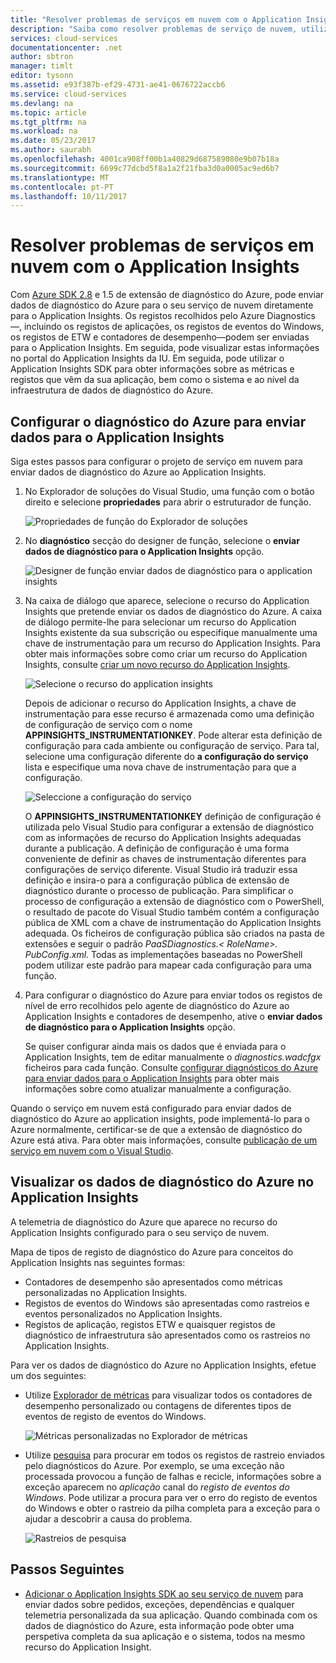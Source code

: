 ```yaml
---
title: "Resolver problemas de serviços em nuvem com o Application Insights | Microsoft Docs"
description: "Saiba como resolver problemas de serviço de nuvem, utilizando o Application Insights para processar dados de diagnóstico do Azure."
services: cloud-services
documentationcenter: .net
author: sbtron
manager: timlt
editor: tysonn
ms.assetid: e93f387b-ef29-4731-ae41-0676722accb6
ms.service: cloud-services
ms.devlang: na
ms.topic: article
ms.tgt_pltfrm: na
ms.workload: na
ms.date: 05/23/2017
ms.author: saurabh
ms.openlocfilehash: 4001ca908ff00b1a40829d687589080e9b07b18a
ms.sourcegitcommit: 6699c77dcbd5f8a1a2f21fba3d0a0005ac9ed6b7
ms.translationtype: MT
ms.contentlocale: pt-PT
ms.lasthandoff: 10/11/2017
---
```

# <a name="troubleshoot-cloud-services-using-application-insights"></a>Resolver problemas de serviços em nuvem com o Application Insights
Com [Azure SDK 2.8](https://azure.microsoft.com/downloads/) e 1.5 de extensão de diagnóstico do Azure, pode enviar dados de diagnóstico do Azure para o seu serviço de nuvem diretamente para o Application Insights. Os registos recolhidos pelo Azure Diagnostics&mdash;, incluindo os registos de aplicações, os registos de eventos do Windows, os registos de ETW e contadores de desempenho&mdash;podem ser enviadas para o Application Insights. Em seguida, pode visualizar estas informações no portal do Application Insights da IU. Em seguida, pode utilizar o Application Insights SDK para obter informações sobre as métricas e registos que vêm da sua aplicação, bem como o sistema e ao nível da infraestrutura de dados de diagnóstico do Azure.

## <a name="configure-azure-diagnostics-to-send-data-to-application-insights"></a>Configurar o diagnóstico do Azure para enviar dados para o Application Insights
Siga estes passos para configurar o projeto de serviço em nuvem para enviar dados de diagnóstico do Azure ao Application Insights.

1. No Explorador de soluções do Visual Studio, uma função com o botão direito e selecione **propriedades** para abrir o estruturador de função.

    ![Propriedades de função do Explorador de soluções][1]

2. No **diagnóstico** secção do designer de função, selecione o **enviar dados de diagnóstico para o Application Insights** opção.

    ![Designer de função enviar dados de diagnóstico para o application insights][2]

3. Na caixa de diálogo que aparece, selecione o recurso do Application Insights que pretende enviar os dados de diagnóstico do Azure. A caixa de diálogo permite-lhe para selecionar um recurso do Application Insights existente da sua subscrição ou especifique manualmente uma chave de instrumentação para um recurso do Application Insights. Para obter mais informações sobre como criar um recurso do Application Insights, consulte [criar um novo recurso do Application Insights](../application-insights/app-insights-create-new-resource.md).

    ![Selecione o recurso do application insights][3]

    Depois de adicionar o recurso do Application Insights, a chave de instrumentação para esse recurso é armazenada como uma definição de configuração de serviço com o nome **APPINSIGHTS_INSTRUMENTATIONKEY**. Pode alterar esta definição de configuração para cada ambiente ou configuração de serviço. Para tal, selecione uma configuração diferente do **a configuração do serviço** lista e especifique uma nova chave de instrumentação para que a configuração.

    ![Seleccione a configuração do serviço][4]

    O **APPINSIGHTS_INSTRUMENTATIONKEY** definição de configuração é utilizada pelo Visual Studio para configurar a extensão de diagnóstico com as informações de recurso do Application Insights adequadas durante a publicação. A definição de configuração é uma forma conveniente de definir as chaves de instrumentação diferentes para configurações de serviço diferente. Visual Studio irá traduzir essa definição e insira-o para a configuração pública de extensão de diagnóstico durante o processo de publicação. Para simplificar o processo de configuração a extensão de diagnóstico com o PowerShell, o resultado de pacote do Visual Studio também contém a configuração pública de XML com a chave de instrumentação do Application Insights adequada. Os ficheiros de configuração pública são criados na pasta de extensões e seguir o padrão *PaaSDiagnostics.&lt; RoleName&gt;. PubConfig.xml*. Todas as implementações baseadas no PowerShell podem utilizar este padrão para mapear cada configuração para uma função.

4) Para configurar o diagnóstico do Azure para enviar todos os registos de nível de erro recolhidos pelo agente de diagnóstico do Azure ao Application Insights e contadores de desempenho, ative o **enviar dados de diagnóstico para o Application Insights** opção. 

    Se quiser configurar ainda mais os dados que é enviada para o Application Insights, tem de editar manualmente o *diagnostics.wadcfgx* ficheiros para cada função. Consulte [configurar diagnósticos do Azure para enviar dados para o Application Insights](#configure-azure-diagnostics-to-send-data-to-application-insights) para obter mais informações sobre como atualizar manualmente a configuração.

Quando o serviço em nuvem está configurado para enviar dados de diagnóstico do Azure ao application insights, pode implementá-lo para o Azure normalmente, certificar-se de que a extensão de diagnóstico do Azure está ativa. Para obter mais informações, consulte [publicação de um serviço em nuvem com o Visual Studio](../vs-azure-tools-publishing-a-cloud-service.md).  

## <a name="viewing-azure-diagnostics-data-in-application-insights"></a>Visualizar os dados de diagnóstico do Azure no Application Insights
A telemetria de diagnóstico do Azure que aparece no recurso do Application Insights configurado para o seu serviço de nuvem.

Mapa de tipos de registo de diagnóstico do Azure para conceitos do Application Insights nas seguintes formas:

* Contadores de desempenho são apresentados como métricas personalizadas no Application Insights.
* Registos de eventos do Windows são apresentadas como rastreios e eventos personalizados no Application Insights.
* Registos de aplicação, registos ETW e quaisquer registos de diagnóstico de infraestrutura são apresentados como os rastreios no Application Insights.

Para ver os dados de diagnóstico do Azure no Application Insights, efetue um dos seguintes:

* Utilize [Explorador de métricas](../application-insights/app-insights-metrics-explorer.md) para visualizar todos os contadores de desempenho personalizado ou contagens de diferentes tipos de eventos de registo de eventos do Windows.

    ![Métricas personalizadas no Explorador de métricas][5]

* Utilize [pesquisa](../application-insights/app-insights-diagnostic-search.md) para procurar em todos os registos de rastreio enviados pelo diagnósticos do Azure. Por exemplo, se uma exceção não processada provocou a função de falhas e recicle, informações sobre a exceção aparecem no *aplicação* canal do *registo de eventos do Windows*. Pode utilizar a procura para ver o erro do registo de eventos do Windows e obter o rastreio da pilha completa para a exceção para o ajudar a descobrir a causa do problema.

    ![Rastreios de pesquisa][6]

## <a name="next-steps"></a>Passos Seguintes
* [Adicionar o Application Insights SDK ao seu serviço de nuvem](../application-insights/app-insights-cloudservices.md) para enviar dados sobre pedidos, exceções, dependências e qualquer telemetria personalizada da sua aplicação. Quando combinada com os dados de diagnóstico do Azure, esta informação pode obter uma perspetiva completa da sua aplicação e o sistema, todos na mesmo recurso do Application Insight.  

<!--Image references-->
[1]: ./media/cloud-services-dotnet-diagnostics-applicationinsights/solution-explorer-properties.png
[2]: ./media/cloud-services-dotnet-diagnostics-applicationinsights/role-designer-sendtoappinsights.png
[3]: ./media/cloud-services-dotnet-diagnostics-applicationinsights/select-appinsights-resource.png
[4]: ./media/cloud-services-dotnet-diagnostics-applicationinsights/role-designer-appinsights-serviceconfig.png
[5]: ./media/cloud-services-dotnet-diagnostics-applicationinsights/metrics-explorer-custom-metrics.png
[6]: ./media/cloud-services-dotnet-diagnostics-applicationinsights/search-windowseventlog-error.png
